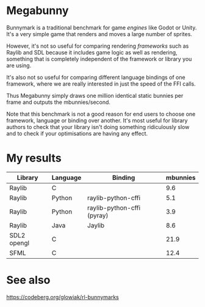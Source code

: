 # Megabunny

Bunnymark is a traditional benchmark for game *engines* like Godot or Unity.
It's a very simple game that renders and moves a large number of
sprites.

However, it's not so useful for comparing rendering *frameworks* such as Raylib and SDL because it includes game logic
as well as rendering, something that is completely independent of the framework or library you are using.

It's also not so useful for comparing different language bindings of one framework, where we are really interested
in just the speed of the FFI calls.

Thus Megabunny simply draws one million identical static bunnies per frame and outputs the mbunnies/second.

Note that this benchmark is not a good reason for end users to choose one framework, language or binding over another.
It's most useful for library authors to check that your library isn't doing something ridiculously slow
and to check if your optimisations are having any effect.

# My results

Library | Language | Binding    | mbunnies 
--- | --- |------------|------------------
Raylib | C | | 9.6 |
Raylib | Python | raylib-python-cffi | 5.1
Raylib | Python | raylib-python-cffi (pyray) | 3.9
Raylib | Java | Jaylib | 8.6
SDL2 opengl | C | | 21.9
SFML | C | | 12.4


# See also

https://codeberg.org/glowiak/rl-bunnymarks